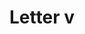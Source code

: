 ---
title: Letter v
tags: ["letter", "v", "round", "symbol", "shape", "logo", "circle"]
icon: letter-v
svg: '<svg xmlns="http://www.w3.org/2000/svg" width="24" height="24" fill="none" viewBox="0 0 24 24" stroke-width="1.5" stroke-linecap="round" stroke-linejoin="round" stroke="currentColor"><path d="m8 7 3.75 10L15.5 7"/></svg>'
---